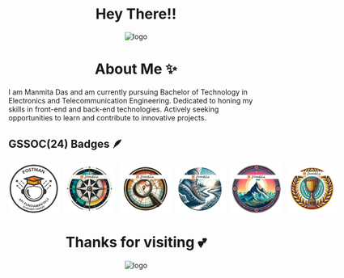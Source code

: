 <h1 align="center">Hey There!!</h1>
<p align="center">
<p align="center">
<img width="100" src="" alt="logo">
</p>

<h1 align="center">About Me ✨</h1>
I am Manmita Das and am currently pursuing Bachelor of Technology in Electronics and Telecommunication Engineering. Dedicated to honing my skills in front-end and back-end technologies. Actively seeking opportunities to learn and contribute to innovative projects. 

## GSSOC(24) Badges 🪶								
<div style='display:flex; align-items:center; gap: 10px;' align='center'>								
<img src="https://raw.githubusercontent.com/girlscript/gssoc-website-new/main/public/badges/postman.png" width="100px" height="100px" />								
<img src="https://github.com/girlscript/gssoc-website-new/blob/main/public/badges/1.png" width="100px" height="100px" />								
<img src="https://github.com/girlscript/gssoc-website-new/blob/main/public/badges/2.png" width="100px" height="100px" />								
<img src="https://github.com/girlscript/gssoc-website-new/blob/main/public/badges/3.png" width="100px" height="100px" />								
<img src="https://github.com/girlscript/gssoc-website-new/blob/main/public/badges/4.png" width="100px" height="100px" />								
<img src="https://github.com/girlscript/gssoc-website-new/blob/main/public/badges/5.png" width="100px" height="100px" />								
</div>								

<h1 align="center">Thanks for visiting 💕</h1>
<p align="center">
<img width="100" src="" alt="logo">

<!--
**manmita/manmita** is a ✨ _special_ ✨ repository because its `README.md` (this file) appears on your GitHub profile.

Here are some ideas to get you started:

- 🔭 I’m currently working on ...
- 🌱 I’m currently learning ...
- 👯 I’m looking to collaborate on ...
- 🤔 I’m looking for help with ...
- 💬 Ask me about ...
- 📫 How to reach me: ...
- 😄 Pronouns: ...
- ⚡ Fun fact: ...
-->
